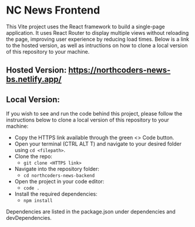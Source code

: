 # NC News Frontend

This Vite project uses the React framework to build a single-page application. It uses React Router to display multiple views without reloading the page, improving user experience by reducing load times. Below is a link to the hosted version, as well as intructions on how to clone a local version of this repository to your machine.

## Hosted Version: https://northcoders-news-bs.netlify.app/

## Local Version:

If you wish to see and run the code behind this project, please follow the instructions below to clone a local version of this repository to your machine:

- Copy the HTTPS link available through the green <> Code button.
- Open your terminal (CTRL ALT T) and navigate to your desired folder using `cd <filepath>`.
- Clone the repo:
  - `git clone <HTTPS link>`
- Navigate into the repository folder:
  - `cd northcoders-news-backend`
- Open the project in your code editor:
  - `code .`
- Install the required dependencies:
  - `npm install`

Dependencies are listed in the package.json under dependencies and devDependencies.
